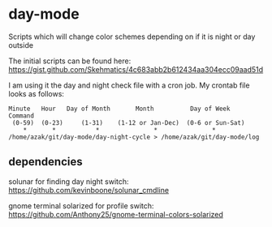 # day-mode
Scripts which will change color schemes depending on if it is night or day outside

The initial scripts can be found here: https://gist.github.com/Skehmatics/4c683abb2b612434aa304ecc09aad51d

I am using it the day and night check file with a cron job.
My crontab file looks as follows:

```
Minute   Hour   Day of Month       Month          Day of Week        Command
 (0-59)  (0-23)     (1-31)    (1-12 or Jan-Dec)  (0-6 or Sun-Sat)
    *       *           *               *               *           /home/azak/git/day-mode/day-night-cycle > /home/azak/git/day-mode/log
```
## dependencies

solunar for finding day night switch: 
https://github.com/kevinboone/solunar_cmdline

gnome terminal solarized for profile switch:
https://github.com/Anthony25/gnome-terminal-colors-solarized
